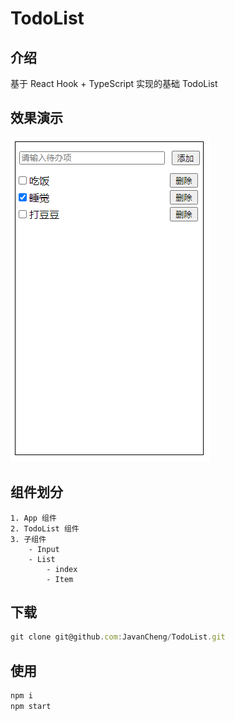# TodoList
## 介绍
基于 React Hook + TypeScript 实现的基础 TodoList
## 效果演示
![todo list](./src/images/final.png)
## 组件划分
    1. App 组件
    2. TodoList 组件
    3. 子组件
        - Input
        - List
            - index
            - Item
## 下载
```js
git clone git@github.com:JavanCheng/TodoList.git
```

## 使用

```js
npm i
npm start
```